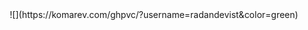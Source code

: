 <!-- Profile Views Counter -->
<div align="center">
  <!-- <img alt="Profile Views" src="https://gpvc.arturio.dev/radandevist?v=3" /> -->
  ![](https://komarev.com/ghpvc/?username=radandevist&color=green)
</div>

<!-- Rpofile Banner -->
<!-- <div align="center">
  <a href="https://www.devist.xyz">
    <img src="./assets/banner-styled-a.svg">
  </a>
</div> -->
